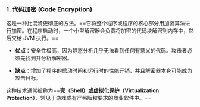 ### 1. 代码加密 (Code Encryption)

这是一种比混淆更彻底的方法。==它将整个程序或程序的核心部分用加密算法进行加密。在程序启动时，一个小型解密器会负责将加密的代码块解密到内存中，然后交给 JVM 执行。==

- **优点**：安全性极高，因为静态分析几乎无法看到任何有意义的代码。攻击者必须先找到并分析解密器。
    
- **缺点**：增加了程序的启动时间和运行时的性能开销，并且解密器本身可能成为攻击目标。
    

这种技术通常被称为==**壳（Shell）**或**虚拟化保护（Virtualization Protection）**，常见于游戏或有严格版权要求的商业软件中。==

